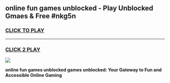 
## online fun games unblocked - Play Unblocked Gmaes & Free #nkg5n
<h3>
<a href="https://premium.freeplayer.one?title=online_fun_games_unblocked&ref=01M">CLICK TO PLAY</a></h3>
<hr>

<h3>
<a href="https://premium.freeplayer.one?title=online_fun_games_unblocked&ref=01M">CLICK 2 PLAY</a>
  
</h3>

<a href="https://premium.freeplayer.one?title=online_fun_games_unblocked&ref=01M"><img src="https://clearcache.store/games.png"></a>


**online fun games unblocked games unblocked: Your Gateway to Fun and Accessible Online Gaming**
